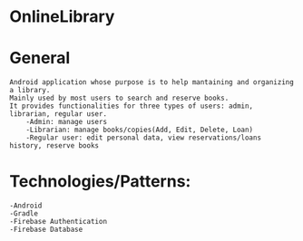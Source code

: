 # OnlineLibrary
# General
	Android application whose purpose is to help mantaining and organizing a library.
	Mainly used by most users to search and reserve books.
	It provides functionalities for three types of users: admin, librarian, regular user.
		-Admin: manage users
		-Librarian: manage books/copies(Add, Edit, Delete, Loan)
		-Regular user: edit personal data, view reservations/loans history, reserve books

# Technologies/Patterns:
	-Android
	-Gradle
	-Firebase Authentication
	-Firebase Database